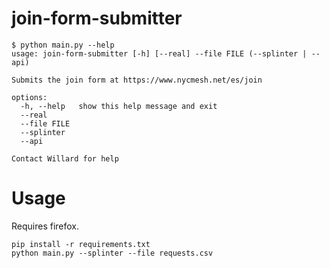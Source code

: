 # join-form-submitter

```
$ python main.py --help
usage: join-form-submitter [-h] [--real] --file FILE (--splinter | --api)

Submits the join form at https://www.nycmesh.net/es/join

options:
  -h, --help   show this help message and exit
  --real
  --file FILE
  --splinter
  --api

Contact Willard for help
```

# Usage

Requires firefox.

```
pip install -r requirements.txt
python main.py --splinter --file requests.csv
```
